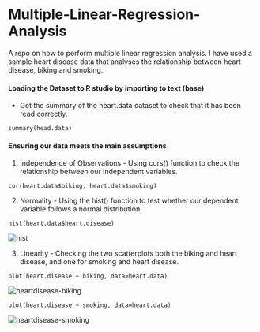 # Multiple-Linear-Regression-Analysis
A repo on how to perform multiple linear regression analysis. I have used a sample heart disease data that analyses the relationship between heart disease, biking and smoking.

#### Loading the Dataset to R studio by importing to text (base)
- Get the summary of the heart.data dataset to check that it has been read correctly.
```
summary(head.data)
```

#### Ensuring our data meets the main assumptions

1. Independence of Observations - Using cors() function to check the relationship between our independent variables.

```
cor(heart.data$biking, heart.data$smoking)
```
2. Normality - Using the hist() function to test whether our dependent variable follows a normal distribution.                                                                                                                                            
```
hist(heart.data$heart.disease)
```
![hist](https://github.com/Marx-wrld/Multiple-Linear-Regression-Analysis/assets/105711066/c71a9656-9dff-48ad-bfe5-5635f4e4a5c2)

3. Linearity - Checking the two scatterplots both the biking and heart disease, and one for smoking and heart disease.

```
plot(heart.disease ~ biking, data=heart.data)
```
![heartdisease-biking](https://github.com/Marx-wrld/Multiple-Linear-Regression-Analysis/assets/105711066/d1d416a1-82d9-4c85-aa3e-335db0354b3e)

```
plot(heart.disease ~ smoking, data=heart.data)
```
![heartdisease-smoking](https://github.com/Marx-wrld/Multiple-Linear-Regression-Analysis/assets/105711066/e291b653-fefe-4176-acb8-d6e59ff32803)

